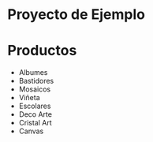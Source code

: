 # Proyecto de Ejemplo

# Productos

* Albumes
* Bastidores
* Mosaicos
* Viñeta
* Escolares
* Deco Arte
* Cristal Art
* Canvas
